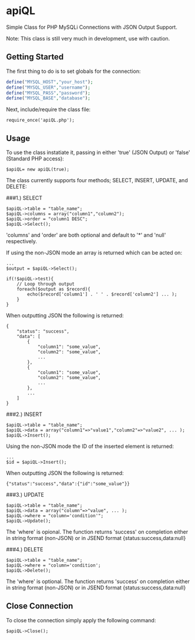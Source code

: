 apiQL
=====

Simple Class for PHP MySQLi Connections with JSON Output Support.

Note: This class is still very much in development, use with caution.

## Getting Started

The first thing to do is to set globals for the connection:

```php
define("MYSQL_HOST","your_host");
define("MYSQL_USER","username");
define("MYSQL_PASS","password");
define("MYSQL_BASE","database");
```
    
Next, include/require the class file:

    require_once('apiQL.php');
    
## Usage

To use the class instatiate it, passing in either 'true' (JSON Output) or 'false' (Standard PHP access):

    $apiQL= new apiQL(true);
    
The class currently supports four methods; SELECT, INSERT, UPDATE, and DELETE:

###1.) SELECT

    $apiQL->table = "table_name";
    $apiQL->columns = array("column1","column2");
    $apiQL->order = "column1 DESC";
    $apiQL->Select();
    
'columns' and 'order' are both optional and default to '*' and 'null' respectively.

If using the non-JSON mode an array is returned which can be acted on:

    ...
    $output = $apiQL->Select();
    
    if(!$apiQL->test){
        // Loop through output
        foreach($output as $record){
            echo($record['column1'] . ' ' . $record['column2'] ... );
        }
    }
    
When outputting JSON the following is returned:

    {
        "status": "success",
        "data": [
            {
                "column1": "some_value",
                "column2": "some_value",
                ...
            },
            {
                "column1": "some_value",
                "column2": "some_value",
                ...
            },
            ...
        ]
    }
    
###2.) INSERT

    $apiQL->table = "table_name";
    $apiQL->data = array("column1"=>"value1","column2"=>"value2", ... );
    $apiQL->Insert();
    
Using the non-JSON mode the ID of the inserted element is returned:

    ...
    $id = $apiQL->Insert();
    
When outputting JSON the following is returned:

    {"status":"success","data":{"id":"some_value"}}
    
###3.) UPDATE

    $apiQL->table = "table_name";
    $apiQL->data = array("column"=>"value", ... );
    $apiQL->where = "column='condition'";
    $apiQL->Update();
    
The 'where' is opional. The function returns 'success' on completion either in string format (non-JSON) or in JSEND format {status:success,data:null}

###4.) DELETE

    $apiQL->table = "table_name";
    $apiQL->where = "column='condition';
    $apiQL->Delete();
    
The 'where' is optional. The function returns 'success' on completion either in string format (non-JSON) or in JSEND format {status:success,data:null}

## Close Connection

To close the connection simply apply the following command:

    $apiQL->Close();